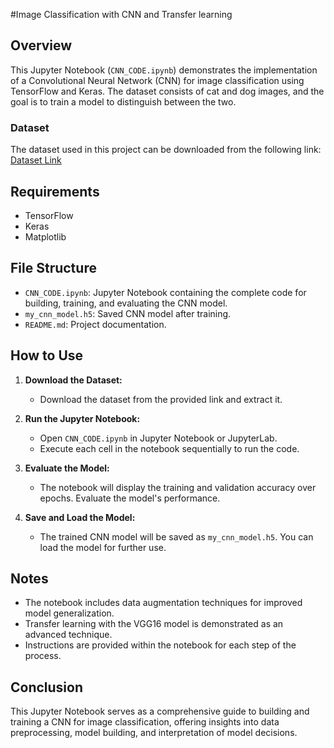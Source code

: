 #Image Classification with CNN and Transfer learning


## Overview

This Jupyter Notebook (`CNN_CODE.ipynb`) demonstrates the implementation of a Convolutional Neural Network (CNN) for image classification using TensorFlow and Keras. The dataset consists of cat and dog images, and the goal is to train a model to distinguish between the two.

### Dataset

The dataset used in this project can be downloaded from the following link: [Dataset Link](https://mega.nz/folder/6o1R1YLI#qSh8Te0cpt22a26bfjvmcg)

## Requirements

- TensorFlow
- Keras
- Matplotlib

## File Structure

- `CNN_CODE.ipynb`: Jupyter Notebook containing the complete code for building, training, and evaluating the CNN model.
- `my_cnn_model.h5`: Saved CNN model after training.
- `README.md`: Project documentation.

## How to Use

1. **Download the Dataset:**
   - Download the dataset from the provided link and extract it.

2. **Run the Jupyter Notebook:**
   - Open `CNN_CODE.ipynb` in Jupyter Notebook or JupyterLab.
   - Execute each cell in the notebook sequentially to run the code.

3. **Evaluate the Model:**
   - The notebook will display the training and validation accuracy over epochs. Evaluate the model's performance.

4. **Save and Load the Model:**
   - The trained CNN model will be saved as `my_cnn_model.h5`. You can load the model for further use.

## Notes

- The notebook includes data augmentation techniques for improved model generalization.
- Transfer learning with the VGG16 model is demonstrated as an advanced technique.
- Instructions are provided within the notebook for each step of the process.

## Conclusion

This Jupyter Notebook serves as a comprehensive guide to building and training a CNN for image classification, offering insights into data preprocessing, model building, and interpretation of model decisions.
